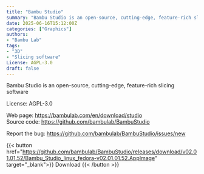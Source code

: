 ```yaml
---
title: "Bambu Studio"
summary: "Bambu Studio is an open-source, cutting-edge, feature-rich slicing software"
date: 2025-06-16T15:12:00Z
categories: ["Graphics"]
authors:
- "Bambu Lab"
tags: 
- "3D"
- "Slicing software"
License: AGPL-3.0
draft: false
---
```


Bambu Studio is an open-source, cutting-edge, feature-rich slicing software

License: AGPL-3.0

Web page: <https://bambulab.com/en/download/studio>  
Source code: <https://github.com/bambulab/BambuStudio>

Report the bug: <https://github.com/bambulab/BambuStudio/issues/new>  

{{< button href="https://github.com/bambulab/BambuStudio/releases/download/v02.01.01.52/Bambu_Studio_linux_fedora-v02.01.01.52.AppImage" target="_blank">}}
Download
{{< /button >}}